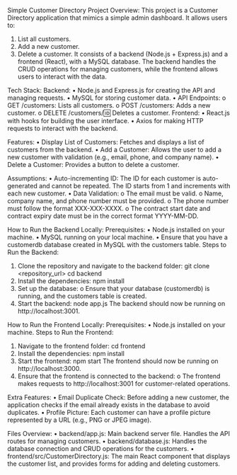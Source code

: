 Simple Customer Directory
Project Overview:
This project is a Customer Directory application that mimics a simple admin dashboard. It allows users to:
1.	List all customers.
2.	Add a new customer.
3.	Delete a customer.
It consists of a backend (Node.js + Express.js) and a frontend (React), with a MySQL database. The backend handles the CRUD operations for managing customers, while the frontend allows users to interact with the data.
 
Tech Stack:
Backend:
•	Node.js and Express.js for creating the API and managing requests.
•	MySQL for storing customer data.
•	API Endpoints:
o	GET /customers: Lists all customers.
o	POST /customers: Adds a new customer.
o	DELETE /customers/:id: Deletes a customer.
Frontend:
•	React.js with hooks for building the user interface.
•	Axios for making HTTP requests to interact with the backend.
 
Features:
•	Display List of Customers: Fetches and displays a list of customers from the backend.
•	Add a Customer: Allows the user to add a new customer with validation (e.g., email, phone, and company name).
•	Delete a Customer: Provides a button to delete a customer.
 
Assumptions:
•	Auto-incrementing ID: The ID for each customer is auto-generated and cannot be repeated. The ID starts from 1 and increments with each new customer.
•	Data Validation:
o	The email must be valid.
o	Name, company name, and phone number must be provided.
o	The phone number must follow the format XXX-XXX-XXXX.
o	The contract start date and contract expiry date must be in the correct format YYYY-MM-DD.
 
How to Run the Backend Locally:
Prerequisites:
•	Node.js installed on your machine.
•	MySQL running on your local machine.
•	Ensure that you have a customerdb database created in MySQL with the customers table.
Steps to Run the Backend:
1.	Clone the repository and navigate to the backend folder:
git clone <repository_url>
cd backend
2.	Install the dependencies:
npm install
3.	Set up the database:
o	Ensure that your database (customerdb) is running, and the customers table is created.
4.	Start the backend:
node app.js
The backend should now be running on http://localhost:3001.
 
How to Run the Frontend Locally:
Prerequisites:
•	Node.js installed on your machine.
Steps to Run the Frontend:
1.	Navigate to the frontend folder:
cd frontend
2.	Install the dependencies:
npm install
3.	Start the frontend:
npm start
The frontend should now be running on http://localhost:3000.
4.	Ensure that the frontend is connected to the backend:
o	The frontend makes requests to http://localhost:3001 for customer-related operations.
 
Extra Features:
•	Email Duplicate Check: Before adding a new customer, the application checks if the email already exists in the database to avoid duplicates.
•	Profile Picture: Each customer can have a profile picture represented by a URL (e.g., PNG or JPEG image).
 
Files Overview:
•	backend/app.js: Main backend server file. Handles the API routes for managing customers.
•	backend/database.js: Handles the database connection and CRUD operations for the customers.
•	frontend/src/CustomerDirectory.js: The main React component that displays the customer list, and provides forms for adding and deleting customers.

